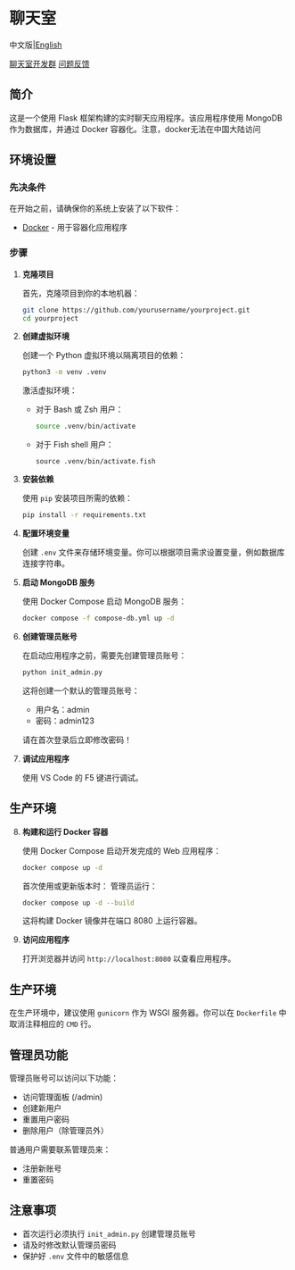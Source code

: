 # 聊天室
中文版|[English](README_EN.md)

[聊天室开发群](https://t.me/githubxhdndmmchat)
[问题反馈](https://t.me/xhdndmmchat)

## 简介

这是一个使用 Flask 框架构建的实时聊天应用程序。该应用程序使用 MongoDB 作为数据库，并通过 Docker 容器化。注意，docker无法在中国大陆访问

## 环境设置

### 先决条件

在开始之前，请确保你的系统上安装了以下软件：

-   [Docker](https://www.docker.com/get-started) - 用于容器化应用程序

### 步骤

1. **克隆项目**

    首先，克隆项目到你的本地机器：

    ```bash
    git clone https://github.com/yourusername/yourproject.git
    cd yourproject
    ```

2. **创建虚拟环境**

    创建一个 Python 虚拟环境以隔离项目的依赖：

    ```bash
    python3 -m venv .venv
    ```

    激活虚拟环境：

    - 对于 Bash 或 Zsh 用户：

        ```bash
        source .venv/bin/activate
        ```

    - 对于 Fish shell 用户：
        ```fish
        source .venv/bin/activate.fish
        ```

3. **安装依赖**

    使用 `pip` 安装项目所需的依赖：

    ```bash
    pip install -r requirements.txt
    ```

4. **配置环境变量**

    创建 `.env` 文件来存储环境变量。你可以根据项目需求设置变量，例如数据库连接字符串。

5. **启动 MongoDB 服务**

    使用 Docker Compose 启动 MongoDB 服务：

    ```bash
    docker compose -f compose-db.yml up -d
    ```

6. **创建管理员账号**

    在启动应用程序之前，需要先创建管理员账号：

    ```bash
    python init_admin.py
    ```

    这将创建一个默认的管理员账号：
    - 用户名：admin
    - 密码：admin123

    请在首次登录后立即修改密码！

7. **调试应用程序**

    使用 VS Code 的 F5 键进行调试。

## 生产环境

8. **构建和运行 Docker 容器**

    使用 Docker Compose 启动开发完成的 Web 应用程序：

    ```bash
    docker compose up -d
    ```
    首次使用或更新版本时：
   管理员运行：
    ```bash
    docker compose up -d --build
    ```

    这将构建 Docker 镜像并在端口 8080 上运行容器。

8. **访问应用程序**

    打开浏览器并访问 `http://localhost:8080` 以查看应用程序。

## 生产环境

在生产环境中，建议使用 `gunicorn` 作为 WSGI 服务器。你可以在 `Dockerfile` 中取消注释相应的 `CMD` 行。

## 管理员功能

管理员账号可以访问以下功能：
- 访问管理面板 (/admin)
- 创建新用户
- 重置用户密码
- 删除用户（除管理员外）

普通用户需要联系管理员来：
- 注册新账号
- 重置密码

## 注意事项

- 首次运行必须执行 `init_admin.py` 创建管理员账号
- 请及时修改默认管理员密码
- 保护好 `.env` 文件中的敏感信息
